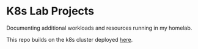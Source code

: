 # K8s Lab Projects

Documenting additional workloads and resources running in my homelab. 

This repo builds on the k8s cluster deployed [here](https://github.com/theaji/k8s-alpine).
